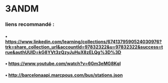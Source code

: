 # 3ANDM

### liens recommandé : 
####  • https://www.linkedin.com/learning/collections/6741379590524030976?trk=share_collection_url&accountId=97832322&u=97832322&success=true&authUUID=kG8YVt3zQzyJuHuX8zELQg%3D%3D
####  • https://www.youtube.com/watch?v=6Gm3eMG8KqI
####  • http://barcelonaapi.marcpous.com/bus/stations.json
